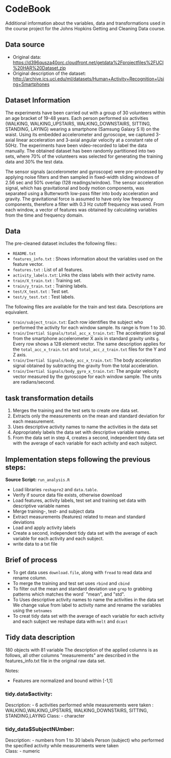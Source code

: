 # CodeBook
Additional information about the variables, data and transformations used in the course project for the Johns Hopkins Getting and Cleaning Data course.


## Data source
* Original data: https://d396qusza40orc.cloudfront.net/getdata%2Fprojectfiles%2FUCI%20HAR%20Dataset.zip
* Original description of the dataset: http://archive.ics.uci.edu/ml/datasets/Human+Activity+Recognition+Using+Smartphones

## Dataset Information
The experiments have been carried out with a group of 30 volunteers within an age bracket of 19-48 years. Each person performed six activities (WALKING, WALKING_UPSTAIRS, WALKING_DOWNSTAIRS, SITTING, STANDING, LAYING) wearing a smartphone (Samsung Galaxy S II) on the waist. Using its embedded accelerometer and gyroscope, we captured 3-axial linear acceleration and 3-axial angular velocity at a constant rate of 50Hz. The experiments have been video-recorded to label the data manually. The obtained dataset has been randomly partitioned into two sets, where 70% of the volunteers was selected for generating the training data and 30% the test data.

The sensor signals (accelerometer and gyroscope) were pre-processed by applying noise filters and then sampled in fixed-width sliding windows of 2.56 sec and 50% overlap (128 readings/window). The sensor acceleration signal, which has gravitational and body motion components, was separated using a Butterworth low-pass filter into body acceleration and gravity. The gravitational force is assumed to have only low frequency components, therefore a filter with 0.3 Hz cutoff frequency was used. From each window, a vector of features was obtained by calculating variables from the time and frequency domain.

## Data
The pre-cleaned dataset includes the following files::

- `README.txt`
- `features_info.txt`  : Shows information about the variables used on the feature vector.
- `features.txt`       : List of all features.
- `activity_labels.txt`: Links the class labels with their activity name.
- `train/X_train.txt`  : Training set.
- `train/y_train.txt`  : Training labels.
- `test/X_test.txt`    : Test set.
- `test/y_test.txt`    : Test labels.

The following files are available for the train and test data. Descriptions are equivalent.

- `train/subject_train.txt`: Each row identifies the subject who performed the activity for each window sample. Its range is from 1 to 30.
- `train/Inertial Signals/total_acc_x_train.txt`: The acceleration signal from the smartphone accelerometer X axis in standard gravity units `g`. Every row shows a 128 element vector. 
   The same description applies for the `total_acc_x_train.txt` and `total_acc_z_train.txt` files for the Y and Z axis.
- `train/Inertial Signals/body_acc_x_train.txt`: The body acceleration signal obtained by subtracting the gravity from the total acceleration.
- `train/Inertial Signals/body_gyro_x_train.txt`: The angular velocity vector measured by the gyroscope for each window sample. The units are radians/second.

## task transformation details
1. Merges the training and the test sets to create one data set.
2. Extracts only the measurements on the mean and standard deviation for each measurement.
3. Uses descriptive activity names to name the activities in the data set
4. Appropriately labels the data set with descriptive variable names.
5. From the data set in step 4, creates a second, independent tidy data set with the average of each variable for each activity and each subject.

## Implementation steps following the previous steps:
**Source Script:** `run_analysis.R` 

* Load libraries `reshapre2` and `data.table`.
* Verify if source data file exists, otherwise download 
* Load features, activity labels,  test set and training set data with descriptive variable names
* Merge training-, test- and subject data
* Extract measurements (features) related to mean and standard deviations
* Load and apply activity labels
* Create a second, independent tidy data set with the average of each variable for each activity and each subject.
* write data to a txt file

## Brief of process
* To get data uses  `download.file`, along with  `fread` to read data and rename column. 
* To merge the training and test set uses `rbind` and `cbind`
* To filter out the mean and standard deviation use `grep` to grabbing patterns which matches the word` "mean", and "std". 
* To Uses descriptive activity names to name the activities in the data set We change value from label to activity name and rename the variables using the `setnames`
* To creat tidy data set with the average of each variable for each activity and each subject we reshape data with `melt` and `dcast`


## Tidy data description
180 objects with 81 variable
The description of the applied columns is as follows, all other columns "measurements" are described in the features_info.txt file in the original raw data set.

Notes:   
- Features are normalized and bound within [-1,1] 

### tidy.data$activity:

Description:  -  6 activities performed while measurements were taken :  WALKING,WALKING_UPSTAIRS,
WALKING_DOWNSTAIRS, SITTING, STANDING,LAYING 
Class:        - character


### tidy_data$SubjectNUmber: 
Description:   - numbers from 1 to 30 labels Person (subject) who performed the specified activity while measurements were taken   
Class:         - numeric




